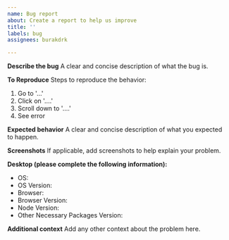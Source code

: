 ```yaml
---
name: Bug report
about: Create a report to help us improve
title: ''
labels: bug
assignees: burakdrk

---
```


**Describe the bug**
A clear and concise description of what the bug is.

**To Reproduce**
Steps to reproduce the behavior:
1. Go to '...'
2. Click on '....'
3. Scroll down to '....'
4. See error

**Expected behavior**
A clear and concise description of what you expected to happen.

**Screenshots**
If applicable, add screenshots to help explain your problem.

**Desktop (please complete the following information):**
 - OS: 
 - OS Version: 
 - Browser: 
 - Browser Version: 
 - Node Version: 
 - Other Necessary Packages Version: 

**Additional context**
Add any other context about the problem here.
